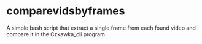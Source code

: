 # comparevidsbyframes
A simple bash script that extract a single frame from each found video and compare it in the Czkawka_cli program.
